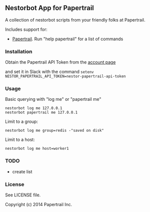 ## Nestorbot App for Papertrail

A collection of nestorbot scripts from your friendly folks at Papertrail.

Includes support for:

- [Papertrail](https://papertrailapp.com/). Run "help papertrail" for a list of commands

### Installation
Obtain the Papertrail API Token from the [account page](https://papertrailapp.com/account/profile)

and set it in Slack with the command `setenv NESTOR_PAPERTRAIL_API_TOKEN=nestor-papertrail-api-token`


### Usage

Basic querying with "log me" or "papertrail me"

```
nestorbot log me 127.0.0.1
nestorbot papertrail me 127.0.0.1
```

Limit to a group:

```
nestorbot log me group=redis -"saved on disk"
```

Limit to a host:

```
nestorbot log me host=worker1
```


### TODO

- create list

### License

See LICENSE file.

Copyright (c) 2014 Papertrail Inc.
